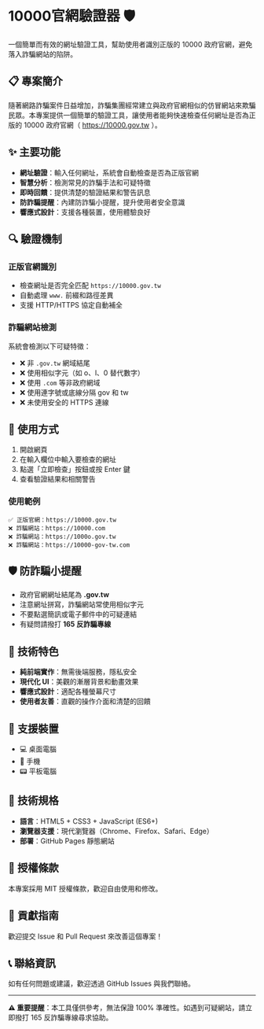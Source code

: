# 10000官網驗證器 🛡️

一個簡單而有效的網址驗證工具，幫助使用者識別正版的 10000 政府官網，避免落入詐騙網站的陷阱。

## 📋 專案簡介

隨著網路詐騙案件日益增加，詐騙集團經常建立與政府官網相似的仿冒網站來欺騙民眾。本專案提供一個簡單的驗證工具，讓使用者能夠快速檢查任何網址是否為正版的 10000 政府官網（ https://10000.gov.tw ）。

## ✨ 主要功能

- **網址驗證**：輸入任何網址，系統會自動檢查是否為正版官網
- **智慧分析**：檢測常見的詐騙手法和可疑特徵
- **即時回饋**：提供清楚的驗證結果和警告訊息
- **防詐騙提醒**：內建防詐騙小提醒，提升使用者安全意識
- **響應式設計**：支援各種裝置，使用體驗良好

## 🔍 驗證機制

### 正版官網識別
- 檢查網址是否完全匹配 `https://10000.gov.tw`
- 自動處理 `www.` 前綴和路徑差異
- 支援 HTTP/HTTPS 協定自動補全

### 詐騙網站檢測
系統會檢測以下可疑特徵：
- ❌ 非 `.gov.tw` 網域結尾
- ❌ 使用相似字元（如 o、l、0 替代數字）
- ❌ 使用 `.com` 等非政府網域
- ❌ 使用連字號或底線分隔 gov 和 tw
- ❌ 未使用安全的 HTTPS 連線

## 🚀 使用方式

1. 開啟網頁
2. 在輸入欄位中輸入要檢查的網址
3. 點選「立即檢查」按鈕或按 Enter 鍵
4. 查看驗證結果和相關警告

### 使用範例
```
✅ 正版官網：https://10000.gov.tw
❌ 詐騙網站：https://10000.com
❌ 詐騙網站：https://1000o.gov.tw
❌ 詐騙網站：https://10000-gov-tw.com
```

## 🛡️ 防詐騙小提醒

- 政府官網網址結尾為 **.gov.tw**
- 注意網址拼寫，詐騙網站常使用相似字元
- 不要點選簡訊或電子郵件中的可疑連結
- 有疑問請撥打 **165 反詐騙專線**

## 🎨 技術特色

- **純前端實作**：無需後端服務，隱私安全
- **現代化 UI**：美觀的漸層背景和動畫效果
- **響應式設計**：適配各種螢幕尺寸
- **使用者友善**：直觀的操作介面和清楚的回饋

## 📱 支援裝置

- 💻 桌面電腦
- 📱 手機
- 📟 平板電腦

## 🔧 技術規格

- **語言**：HTML5 + CSS3 + JavaScript (ES6+)
- **瀏覽器支援**：現代瀏覽器（Chrome、Firefox、Safari、Edge）
- **部署**：GitHub Pages 靜態網站

## 📄 授權條款

本專案採用 MIT 授權條款，歡迎自由使用和修改。

## 🤝 貢獻指南

歡迎提交 Issue 和 Pull Request 來改善這個專案！

## 📞 聯絡資訊

如有任何問題或建議，歡迎透過 GitHub Issues 與我們聯絡。

---

**⚠️ 重要提醒**：本工具僅供參考，無法保證 100% 準確性。如遇到可疑網站，請立即撥打 165 反詐騙專線尋求協助。
